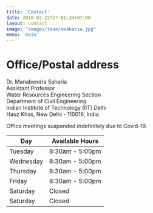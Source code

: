 ```yaml
---
title: 'Contact'
date: 2018-02-22T17:01:34+07:00
layout: contact
image: "images/team/msaharia.jpg"
menu: 'main'
---
```


# Office/Postal address 
Dr. Manabendra Saharia  
Assistant Professor  
Water Resources Engineering Section  
Department of Civil Engineering   
Indian Institute of Technology (IIT) Delhi  
Hauz Khas, New Delhi - 110016, India. 

Office meetings suspended indefinitely due to Covid-19. 

| Day       | Available Hours |
| --------- | --------------- |
| Tuesday   | 8:30am - 5:00pm |
| Wednesday | 8:30am - 5:00pm |
| Thursday  | 8:30am - 5:00pm |
| Friday    | 8:30am - 5:00pm |
| Saturday  | Closed          |
| Saturday  | Closed          |

